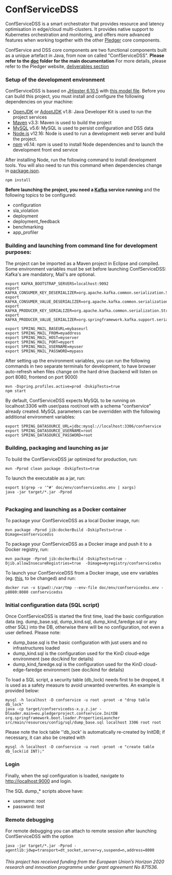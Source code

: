 # ConfServiceDSS

ConfServiceDSS is a smart orchestrator that provides resource and latency optimisation in edge/cloud multi-clusters.
It provides native support to Kubernetes orchestration and monitoring, and offers more advanced features when working together with the other [Pledger](https://pledger-project.eu/) core components.
 
ConfService and DSS core components are two functional components built as a unique artefact in Java, from now on called "ConfServiceDSS". 
**Please refer to the [doc](doc/README.md) folder for the main documentation**
For more details, please refer to the Pledger website, [deliverables section](https://pledger-project.eu/content/deliverables)


### Setup of the development environment

ConfServiceDSS is based on [JHipster 6.10.5](https://www.jhipster.tech/documentation-archive/v6.10.5) with [this model file](jhipster-jdl.jdl). Before you can build this project, you must install and configure the following dependencies on your machine:

- [OpenJDK](https://openjdk.java.net/) or [AdoptJDK](https://adoptopenjdk.net/) v1.8: Java Developer Kit is used to run the project services
- [Maven](https://maven.apache.org/) v3.3: Maven is used to build the project
- [MySQL](https://www.mysql.com/downloads/) v5.6: MySQL is used to persist configuration and DSS data
- [Node.js](https://nodejs.org/en/) v12.16: Node is used to run a development web server and build the project.
- [npm](https://docs.npmjs.com/) v6.14: npm is used to install Node dependencies and to launch the development front end service

After installing Node, run the following command to install development tools. You will also need to run this command when dependencies change in [package.json](package.json).

```
npm install
```

**Before launching the project, you need a [Kafka](https://kafka.apache.org/) service running** and the following topics to be configured:
- configuration
- sla_violation
- deployment
- deployment_feedback
- benchmarking
- app_profiler

### Building and launching from command line for development purposes:
The project can be imported as a Maven project in Eclipse and compiled. 
Some environment variables must be set before launching ConfServiceDSS: Kafka's are mandatory, Mail's are optional.

```
export KAFKA_BOOTSTRAP_SERVERS=localhost:9092
export KAFKA_CONSUMER_KEY_DESERIALIZER=org.apache.kafka.common.serialization.StringDeserializer
export KAFKA_CONSUMER_VALUE_DESERIALIZER=org.apache.kafka.common.serialization.JsonDeserializer
export KAFKA_PRODUCER_KEY_SERIALIZER=org.apache.kafka.common.serialization.StringSerializer 
export KAFKA_PRODUCER_VALUE_SERIALIZER=org.springframework.kafka.support.serializer.JsonSerializer

export SPRING_MAIL_BASEURL=mybaseurl
export SPRING_MAIL_FROM=myaddress
export SPRING_MAIL_HOST=myserver
export SPRING_MAIL_PORT=myport
export SPRING_MAIL_USERNAME=myuser
export SPRING_MAIL_PASSWORD=mypass

```

After setting up the environment variables, you can run the following commands in two separate terminals for development, to have browser auto-refresh when files change on the hard drive (backend will listen on port 8080, frontend on port 9000)

```
mvn -Dspring.profiles.active=prod -DskipTests=true
npm start
```

By default, ConfServiceDSS expects MySQL to be running on localhost:3306 with user/pass root/root with a schema "confservice" already created. MySQL parameters can be overridden with the following additional environment variables:

```
export SPRING_DATASOURCE_URL=jdbc:mysql://localhost:3306/confservice
export SPRING_DATASOURCE_USERNAME=root
export SPRING_DATASOURCE_PASSWORD=root
```


### Building, packaging and launching as jar

To build the ConfServiceDSS jar optimized for production, run:

```
mvn -Pprod clean package -DskipTests=true 

```

To launch the executable as a jar, run:

```
export $(grep -v '^#' doc/env/confservicedss.env | xargs)
java -jar target/*.jar -Pprod


```

### Packaging and launching as a Docker container

To package your ConfServiceDSS as a local Docker image, run:

```
mvn package -Pprod jib:dockerBuild -DskipTests=true -Dimage=confservicedss 

```

To package your ConfServiceDSS as a Docker image and push it to a Docker registry, run:

```
mvn package -Pprod jib:dockerBuild -DskipTests=true -Djib.allowInsecureRegistries=true  -Dimage=myregistry/confservicedss

```

To launch your ConfServiceDSS from a Docker image, use env variables (eg. [this](doc/env/confservicedss.env), to be changed) and run:

```
docker run -v $(pwd):/var/tmp --env-file doc/env/confservicedss.env -p8080:8080 confservicedss
```

### Initial configuration data (SQL script)

Once ConfServiceDSS is started the first time, load the basic configuration data (eg. dump_base.sql, dump_kind.sql, dump_kind_faredge.sql or any other SQL) into the DB, otherwise there will be no configuration, not even a user defined.
Please note: 
- dump_base.sql is the basic configuration with just users and no infrastructures loaded
- dump_kind.sql is the configuration used for the KinD cloud-edge environment (see doc/kind for details)
- dump_kind_faredge.sql is the configuration used for the KinD cloud-edge-faredge environment (see doc/kind for details)

To load a SQL script, a security table (db_lock) needs first to be dropped, it is used as a safety measure to avoid unwanted overwrites.
An example is provided below:

```
mysql -h localhost -D confservice -u root -proot -e "drop table db_lock"
java -cp target/confservicedss-x.y.z.jar -Dloader.main=eu.pledgerproject.confservice.InitDB org.springframework.boot.loader.PropertiesLauncher src/main/resources/config/sql/dump_base.sql localhost 3306 root root
```

Please note the lock table ''db_lock' is automatically re-created by InitDB; if necessary, it can also be created with 

```
mysql -h localhost -D confservice -u root -proot -e "create table db_lock(id INT);"
```

### Login

Finally, when the sql configuration is loaded, navigate to [http://localhost:9000](http://localhost:9000) and login. 

The SQL dump_* scripts above have:
- username: root 
- password: test


### Remote debugging
For remote debugging you can attach to remote session after launching ConfServiceDSS with the option

```
java -jar target/*.jar -Pprod -agentlib:jdwp=transport=dt_socket,server=y,suspend=n,address=8000
```


###### This project has received funding from the European Union’s Horizon 2020 research and innovation programme under grant agreement No 871536.



